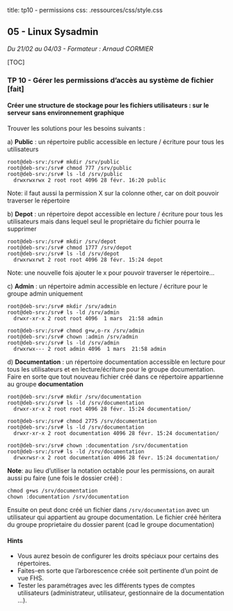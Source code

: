 title: tp10 - permissions
css: .ressources/css/style.css

## 05 - Linux Sysadmin
*Du 21/02 au 04/03 - Formateur : Arnaud CORMIER*

[TOC]

### TP 10 - Gérer les permissions d’accès au système de fichier [fait]
#### Créer une structure de stockage pour les fichiers utilisateurs : sur le serveur sans environnement graphique

Trouver les solutions pour les besoins suivants :

a) **Public** : un répertoire public accessible en lecture / écriture pour tous les utilisateurs

```
root@deb-srv:/srv# mkdir /srv/public
root@deb-srv:/srv# chmod 777 /srv/public
root@deb-srv:/srv# ls -ld /srv/public
  drwxrwxrwx 2 root root 4096 28 févr. 16:20 public
```
Note: il faut aussi la permission X sur la colonne other, car on doit pouvoir traverser le répertoire


b) **Depot** : un répertoire depot accessible en lecture / écriture pour tous les utilisateurs mais dans lequel seul le propriétaire du fichier pourra le supprimer

```
root@deb-srv:/srv# mkdir /srv/depot
root@deb-srv:/srv# chmod 1777 /srv/depot
root@deb-srv:/srv# ls -ld /srv/depot
  drwxrwxrwt 2 root root 4096 28 févr. 15:24 depot
```
Note: une nouvelle fois ajouter le x pour pouvoir traverser le répertoire...


c) **Admin** : un répertoire admin accessible en lecture / écriture pour le groupe admin uniquement

```
root@deb-srv:/srv# mkdir /srv/admin
root@deb-srv:/srv# ls -ld /srv/admin
  drwxr-xr-x 2 root root 4096  1 mars  21:58 admin

root@deb-srv:/srv# chmod g+w,o-rx /srv/admin
root@deb-srv:/srv# chown :admin /srv/admin
root@deb-srv:/srv# ls -ld /srv/admin
  drwxrwx--- 2 root admin 4096  1 mars  21:58 admin
```


d) **Documentation** : un répertoire documentation accessible en lecture pour tous les utilisateurs et en lecture/écriture pour le groupe documentation.<br>
Faire en sorte que tout nouveau fichier créé dans ce répertoire appartienne au groupe **documentation**

```
root@deb-srv:/srv# mkdir /srv/documentation
root@deb-srv:/srv# ls -ld /srv/documentation
  drwxr-xr-x 2 root root 4096 28 févr. 15:24 documentation/

root@deb-srv:/srv# chmod 2775 /srv/documentation
root@deb-srv:/srv# ls -ld /srv/documentation
  drwxr-xr-x 2 root documentation 4096 28 févr. 15:24 documentation/

root@deb-srv:/srv# chown :documentation /srv/documentation
root@deb-srv:/srv# ls -ld /srv/documentation
  drwxrwsr-x 2 root documentation 4096 28 févr. 15:24 documentation/
```

**Note**: au lieu d’utiliser la notation octable pour les permissions, on aurait aussi pu faire (une fois le dossier créé) :

```
chmod g+ws /srv/documentation
chown :documentation /srv/documentation 
```
Ensuite on peut donc créé un fichier dans `/srv/documentation` avec un utilisateur qui appartient au groupe documentation. 
Le fichier créé héritera du groupe proprietaire du dossier parent (cad le groupe documentation)


#### Hints

- Vous aurez besoin de configurer les droits spéciaux pour certains des répertoires.
- Faites-en sorte que l’arborescence créée soit pertinente d’un point de vue FHS.
- Tester les paramétrages avec les différents types de comptes utilisateurs (administrateur, utilisateur, gestionnaire de la documentation ...).


<link rel="stylesheet" type="text/css" href=".ressources/css/bootstrap.min.css">
<link rel="stylesheet" type="text/css" href=".ressources/css/style.css">
